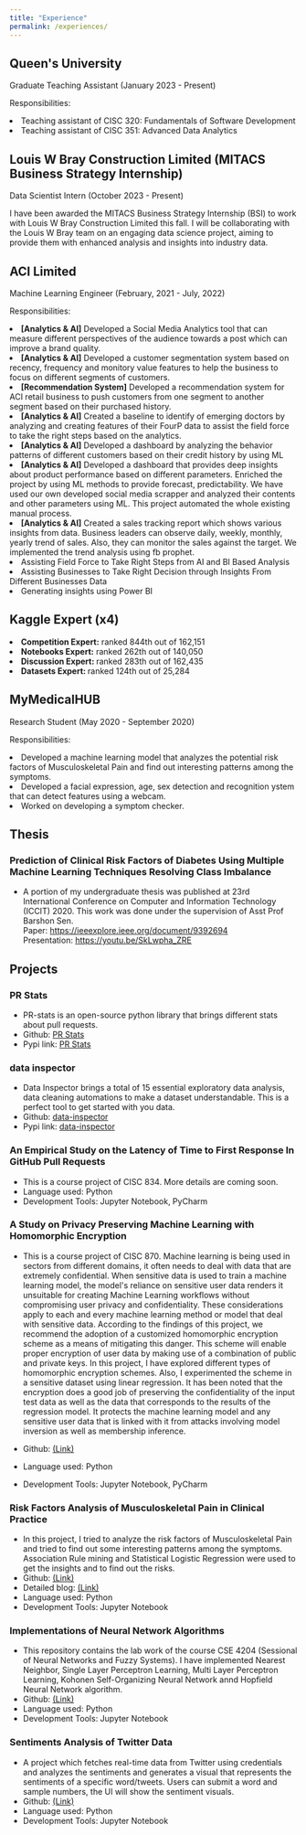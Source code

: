```yaml
---
title: "Experience"
permalink: /experiences/
---
```


## Queen's University

Graduate Teaching Assistant (January 2023 - Present)

Responsibilities:

<li> Teaching assistant of CISC 320: Fundamentals of Software Development</li>
<li> Teaching assistant of CISC 351: Advanced Data Analytics</li>

## Louis W Bray Construction Limited (MITACS Business Strategy Internship)

Data Scientist Intern (October 2023 - Present)

I have been awarded the MITACS Business Strategy Internship (BSI) to work with Louis W Bray Construction Limited this fall. I will be collaborating with the Louis W Bray team on an engaging data science project, aiming to provide them with enhanced analysis and insights into industry data.

## ACI Limited

Machine Learning Engineer (February, 2021 - July, 2022)

Responsibilities:

<li> <b>[Analytics & AI]</b> Developed a Social Media Analytics tool that can measure different perspectives of the
audience towards a post which can improve a brand quality.</li>
<li> <b>[Analytics & AI]</b> Developed a customer segmentation system based on recency, frequency and monitory value
features to help the business to focus on different segments of customers.</li>
<li> <b>[Recommendation System]</b> Developed a recommendation system for ACI retail business to push customers
from one segment to another segment based on their purchased history.</li>
<li> <b>[Analytics & AI]</b> Created a baseline to identify of emerging doctors by analyzing and creating features
of their FourP data to assist the field force to take the right steps based on the analytics.</li>
<li> <b>[Analytics & AI]</b> Developed a dashboard by analyzing the behavior patterns of different customers based on their credit history by using ML</li>
<li> <b>[Analytics & AI]</b> Developed a dashboard that provides deep insights about product performance based on different parameters. Enriched the project by using ML methods to provide forecast, predictability. We have used our own developed social media scrapper and analyzed their contents and other parameters using ML. This project automated the whole existing manual process. </li>
<li> <b>[Analytics & AI]</b> Created a sales tracking report which shows various insights from data. Business leaders can observe daily, weekly, monthly, yearly trend of sales. Also, they can monitor the sales against the target. We implemented the trend analysis using fb prophet.
</li>
<li> Assisting Field Force to Take Right Steps from AI and BI Based Analysis</li>
 <li> Assisting Businesses to Take Right Decision through Insights From Different Businesses Data</li>
  <li> Generating insights using Power BI</li>

## Kaggle Expert (x4)

<li><b>Competition Expert:</b> ranked 844th out of 162,151 </li>
 <li><b>Notebooks Expert:</b> ranked 262th out of 140,050 </li>
 <li><b>Discussion Expert: </b>ranked 283th out of 162,435 </li>
<li><b>Datasets Expert: </b>ranked 124th out of 25,284 </li>

## MyMedicalHUB

Research Student (May 2020 - September 2020)

Responsibilities:

<li>Developed a machine learning model that analyzes the potential risk
  factors of Musculoskeletal Pain and find out interesting patterns among the symptoms.</li>
<li>Developed a facial expression, age, sex detection and recognition
  ystem that can detect features using a webcam.</li>
<li>Worked on developing a symptom checker.</li>

## Thesis

### Prediction of Clinical Risk Factors of Diabetes Using Multiple Machine Learning Techniques Resolving Class Imbalance

- A portion of my undergraduate thesis was published at 23rd International Conference on Computer and Information Technology (ICCIT) 2020. This work was done under the supervision of Asst Prof Barshon Sen. <br>
  Paper: <a href="https://ieeexplore.ieee.org/document/9392694">https://ieeexplore.ieee.org/document/9392694 </a><br>
  Presentation: <a href="https://youtu.be/SkLwpha_ZRE">https://youtu.be/SkLwpha_ZRE</a>

## Projects

### PR Stats

- PR-stats is an open-source python library that brings different stats about pull requests.
- Github: <a href="https://github.com/AmitHasanShuvo/PR-stats">PR Stats</a> <br>
- Pypi link: <a href="https://pypi.org/project/pr-stats/">PR Stats</a>

### data inspector

- Data Inspector brings a total of 15 essential exploratory data analysis, data cleaning automations to make a dataset understandable. This is a perfect tool to get started with you data.
- Github: <a href="https://github.com/AmitHasanShuvo/data-inspector">data-inspector</a> <br>
- Pypi link: <a href="https://pypi.org/project/data-inspector/">data-inspector</a>

### An Empirical Study on the Latency of Time to First Response In GitHub Pull Requests

- This is a course project of CISC 834. More details are coming soon.
- Language used: Python
- Development Tools: Jupyter Notebook, PyCharm

### A Study on Privacy Preserving Machine Learning with Homomorphic Encryption

- This is a course project of CISC 870. Machine learning is being used in sectors from different domains, it often needs to deal with data that are extremely confidential. When sensitive data is used to train a machine learning model, the model's reliance on sensitive user data renders it unsuitable for creating Machine Learning workflows without compromising user privacy and confidentiality. These considerations apply to each and every machine learning method or model that deal with sensitive data. According to the findings of this project, we recommend the adoption of a customized homomorphic encryption scheme as a means of mitigating this danger. This scheme will enable proper encryption of user data by making use of a combination of public and private keys. In this project, I have explored different types of homomorphic encryption schemes. Also, I experimented the scheme in a sensitive dataset using linear regression. It has been noted that the encryption does a good job of preserving the confidentiality of the input test data as well as the data that corresponds to the results of the regression model. It protects the machine learning model and any sensitive user data that is linked with it from attacks involving model inversion as well as membership inference.

- Github: <a href="https://github.com/AmitHasanShuvo/CISC-870-Project">(Link)</a>
- Language used: Python 
- Development Tools: Jupyter Notebook, PyCharm 


### Risk Factors Analysis of Musculoskeletal Pain in Clinical Practice
- In this project, I tried to analyze the risk factors of Musculoskeletal Pain and tried to find out some interesting patterns among the symptoms. Association Rule mining and Statistical Logistic Regression were used to get the insights and to find out the risks.
- Github: <a href="https://github.com/AmitHasanShuvo/Musculoskeletal-Pain">(Link) </a>
- Detailed blog: <a href="https://amithasanshuvo.github.io/amit-blogs/health_analytics/machine_learning/jupyter/2021/08/14/Risk-Factors-Analysis-of-Musculoskeletal-Pain.html">(Link) </a>
- Language used: Python
- Development Tools: Jupyter Notebook


### Implementations of Neural Network Algorithms
- This repository contains the lab work of the course CSE 4204 (Sessional of Neural Networks and Fuzzy Systems). I have implemented Nearest Neighbor, Single Layer Perceptron Learning, Multi Layer Perceptron Learning, Kohonen Self-Organizing Neural Network annd Hopfield Neural Network algorithm.
- Github: <a href="https://github.com/AmitHasanShuvo/Implementations-of-Neural-Network-Algorithms">(Link) </a>
- Language used: Python
- Development Tools: Jupyter Notebook


### Sentiments Analysis of Twitter Data
- A project which fetches real-time data from Twitter using credentials and analyzes the sentiments and generates a visual that represents the sentiments of a specific word/tweets. Users can submit a word and sample numbers, the UI will show the sentiment visuals.
- Github: <a href="https://github.com/AmitHasanShuvo/TwitterMining">(Link) </a>
- Language used: Python
- Development Tools: Jupyter Notebook